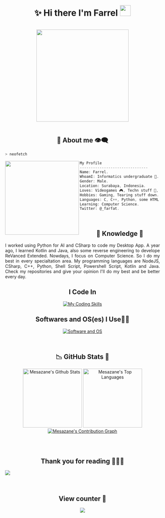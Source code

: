 <h1 align="center">✨ Hi there I'm Farrel <img src="https://media.giphy.com/media/hvRJCLFzcasrR4ia7z/giphy.gif" width="35px" height="35px"></h1>

<body>
<br>
<div align="center">
<img src="https://media1.tenor.com/m/Qmkcee5Toe8AAAAd/aqua-jump.gif" width="300px">
</div>
<br>

<h2 align="center"> 💬 About me 👁️‍🗨️ </h2>

```zsh
> neofetch
```

<img align="left" src="https://github.com/Mesazane/Mesazane/assets/138877877/d4406b9d-bdc7-465c-a5b5-ab0d14cf8bc2" width="240px"/> 

```csharp
My Profile
-------------------------------
Name: Farrel.
WhoamI: Informatics undergraduate 🏫.
Gender: Male.
Location: Surabaya, Indonesia.
Loves: Videogames 🎮, Techn stuff 🚀, Books 📚.
Hobbies: Gaming, Tearing stuff down.
Languages: C, C++, Python, some HTML and CSS.
Learning: Computer Science.
Twitter: @_farfat.
```
<br>
     
<div>
<h2 align="center"> 🔎 Knowledge 📖 </h2>
</div>
<div align = "center">
<p align = "justify">I worked using Python for AI and CSharp to code my Desktop App. A year ago, I learned Kotlin and Java, also some reverse engineering to develope ReVanced Extended. Nowdays, I focus on Computer Science.
So I do my best in every specialtation area. My programming languages are NodeJS, CSharp, C++, Python, Shell Script, Powershell Script, Kotlin and Java. Check my repositories and give your opinion I'll do my best and be better every day.<br></p>
<h2 align="center">  I Code In </h2>
<p align = "center">
     <a href="https://skillicons.dev">
        <img src="https://skillicons.dev/icons?i=bash,linux,git,github,py,c,cpp,css,html,&perline=7"alt="My Coding Skills"/> 
    </a>
    <h2 align="center">  Softwares and OS(es) I Use👨‍💻 </h2>
<p align = "center">
     <a href="https://skillicons.dev">
        <img src="https://skillicons.dev/icons?i=ubuntu,windows,vscode,pr,ps,discord,cmake,docker,figma,&perline=7"alt="Software and OS"/> 
    </a>
</p>
</div>
<br>

<h2 align = "center"> 📉 GitHub Stats 🌟 </h2>
<div> 
<p align = "center">
  <a href="https://github.com/Mesazane"><img alt="Mesazane's Github Stats" src="https://github-readme-stats.vercel.app/api/?username=Mesazane&show_icons=true&include_all_commits=true&count_private=true&theme=material-palenight&hide_border=true&bg_color=1F222E&title_color=F85D7F&icon_color=F8D866&line_height=28&rank_icon=github" height="192px"/></a>
  <a href="https://github.com/Mesazane"><img alt="Mesazane's Top Languages" src="https://denvercoder1-github-readme-stats.vercel.app/api/top-langs/?username=Mesazane&langs_count=8&layout=compact&theme=material-palenight&hide_border=true&bg_color=1F222E&title_color=F85D7F&icon_color=F8D866" height="192px"/></a>
  <a href="https://github.com/Mesazane"><img alt="Mesazane's Contribution Graph" src="https://github-readme-activity-graph.vercel.app/graph?username=Mesazane&theme=dracula&bg_color=1F222E&title_color=F85D7F&point=F8D866&line=F85D7F&color=a6accd&hide_border=true&radius=4.5" /></a>
</p>
</div>
<br>

</div>  
<br>
<div>
<h2 align="center">Thank you for reading 🙋🏻‍♂️</h2>
<div>
<img src="https://github.com/Mesazane/Mesazane/assets/138877877/1383079e-4972-42cd-b197-16f45279077e" align="center" />
  </div>
<br> 
</div>  


<br>
<div>
<h2 align="center">View counter 👀</h2>
<div align="center">
<img src="https://moe-counter.glitch.me/get/@Mesazane?theme=rule34" />
  </div>
<br>
